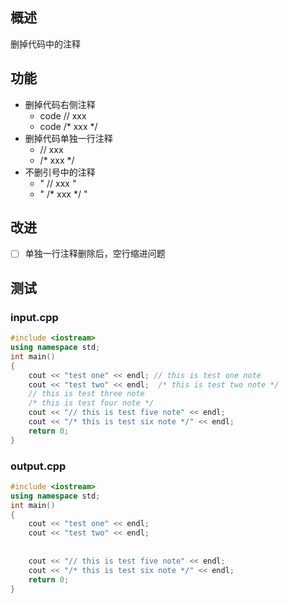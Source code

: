## 概述

删掉代码中的注释

## 功能

- 删掉代码右侧注释 
    - code // xxx 
    - code /* xxx */
- 删掉代码单独一行注释
    - // xxx
    - /* xxx */
- 不删引号中的注释
    -  " // xxx " 
    -  " /* xxx */ "
## 改进

- [ ] 单独一行注释删除后，空行缩进问题


## 测试
### input.cpp
```cpp
#include <iostream>
using namespace std;
int main()
{
    cout << "test one" << endl; // this is test one note
    cout << "test two" << endl;  /* this is test two note */
    // this is test three note
    /* this is test four note */
    cout << "// this is test five note" << endl;
    cout << "/* this is test six note */" << endl;
    return 0;
}
```

### output.cpp

```cpp
#include <iostream>
using namespace std;
int main()
{
    cout << "test one" << endl; 
    cout << "test two" << endl; 
    
    
    cout << "// this is test five note" << endl;
    cout << "/* this is test six note */" << endl;
    return 0;
}
```
